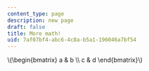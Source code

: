 ```yaml
---
content_type: page
description: new page
draft: false
title: More math!
uid: 7af07bf4-abc6-4c8a-b5a1-196046a7bf54
---
```

\\(\begin{bmatrix} a & b \\\\ c & d \end{bmatrix}\\)